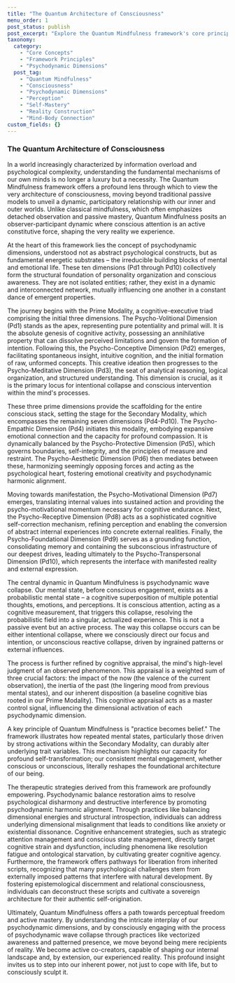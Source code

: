 ```yaml
---
title: "The Quantum Architecture of Consciousness"
menu_order: 1
post_status: publish
post_excerpt: "Explore the Quantum Mindfulness framework's core principles, revealing how your consciousness actively shapes reality. This post delves into the psychodynamic dimensions that form your mind and introduces the transformative concept of psychodynamic wave collapse, empowering you to become a conscious co-creator of your experience."
taxonomy:
  category:
    - "Core Concepts"
    - "Framework Principles"
    - "Psychodynamic Dimensions"
  post_tag:
    - "Quantum Mindfulness"
    - "Consciousness"
    - "Psychodynamic Dimensions"
    - "Perception"
    - "Self-Mastery"
    - "Reality Construction"
    - "Mind-Body Connection"
custom_fields: {}
---
```


### The Quantum Architecture of Consciousness

In a world increasingly characterized by information overload and psychological complexity, understanding the fundamental mechanisms of our own minds is no longer a luxury but a necessity. The Quantum Mindfulness framework offers a profound lens through which to view the very architecture of consciousness, moving beyond traditional passive models to unveil a dynamic, participatory relationship with our inner and outer worlds. Unlike classical mindfulness, which often emphasizes detached observation and passive mastery, Quantum Mindfulness posits an observer-participant dynamic where conscious attention is an active constitutive force, shaping the very reality we experience.

At the heart of this framework lies the concept of psychodynamic dimensions, understood not as abstract psychological constructs, but as fundamental energetic substrates – the irreducible building blocks of mental and emotional life. These ten dimensions (Pd1 through Pd10) collectively form the structural foundation of personality organization and conscious awareness. They are not isolated entities; rather, they exist in a dynamic and interconnected network, mutually influencing one another in a constant dance of emergent properties.

The journey begins with the Prime Modality, a cognitive-executive triad comprising the initial three dimensions. The Psycho-Volitional Dimension (Pd1) stands as the apex, representing pure potentiality and primal will. It is the absolute genesis of cognitive activity, possessing an annihilative property that can dissolve perceived limitations and govern the formation of intention. Following this, the Psycho-Conceptive Dimension (Pd2) emerges, facilitating spontaneous insight, intuitive cognition, and the initial formation of raw, unformed concepts. This creative ideation then progresses to the Psycho-Meditative Dimension (Pd3), the seat of analytical reasoning, logical organization, and structured understanding. This dimension is crucial, as it is the primary locus for intentional collapse and conscious intervention within the mind's processes.

These three prime dimensions provide the scaffolding for the entire conscious stack, setting the stage for the Secondary Modality, which encompasses the remaining seven dimensions (Pd4-Pd10). The Psycho-Empathic Dimension (Pd4) initiates this modality, embodying expansive emotional connection and the capacity for profound compassion. It is dynamically balanced by the Psycho-Protective Dimension (Pd5), which governs boundaries, self-integrity, and the principles of measure and restraint. The Psycho-Aesthetic Dimension (Pd6) then mediates between these, harmonizing seemingly opposing forces and acting as the psychological heart, fostering emotional creativity and psychodynamic harmonic alignment.

Moving towards manifestation, the Psycho-Motivational Dimension (Pd7) emerges, translating internal values into sustained action and providing the psycho-motivational momentum necessary for cognitive endurance. Next, the Psycho-Receptive Dimension (Pd8) acts as a sophisticated cognitive self-correction mechanism, refining perception and enabling the conversion of abstract internal experiences into concrete external realities. Finally, the Psycho-Foundational Dimension (Pd9) serves as a grounding function, consolidating memory and containing the subconscious infrastructure of our deepest drives, leading ultimately to the Psycho-Transpersonal Dimension (Pd10), which represents the interface with manifested reality and external expression.

The central dynamic in Quantum Mindfulness is psychodynamic wave collapse. Our mental state, before conscious engagement, exists as a probabilistic mental state – a cognitive superposition of multiple potential thoughts, emotions, and perceptions. It is conscious attention, acting as a cognitive measurement, that triggers this collapse, resolving the probabilistic field into a singular, actualized experience. This is not a passive event but an active process. The way this collapse occurs can be either intentional collapse, where we consciously direct our focus and intention, or unconscious reactive collapse, driven by ingrained patterns or external influences.

The process is further refined by cognitive appraisal, the mind's high-level judgment of an observed phenomenon. This appraisal is a weighted sum of three crucial factors: the impact of the now (the valence of the current observation), the inertia of the past (the lingering mood from previous mental states), and our inherent disposition (a baseline cognitive bias rooted in our Prime Modality). This cognitive appraisal acts as a master control signal, influencing the dimensional activation of each psychodynamic dimension.

A key principle of Quantum Mindfulness is "practice becomes belief." The framework illustrates how repeated mental states, particularly those driven by strong activations within the Secondary Modality, can durably alter underlying trait variables. This mechanism highlights our capacity for profound self-transformation; our consistent mental engagement, whether conscious or unconscious, literally reshapes the foundational architecture of our being.

The therapeutic strategies derived from this framework are profoundly empowering. Psychodynamic balance restoration aims to resolve psychological disharmony and destructive interference by promoting psychodynamic harmonic alignment. Through practices like balancing dimensional energies and structural introspection, individuals can address underlying dimensional misalignment that leads to conditions like anxiety or existential dissonance. Cognitive enhancement strategies, such as strategic attention management and conscious state management, directly target cognitive strain and dysfunction, including phenomena like resolution fatigue and ontological starvation, by cultivating greater cognitive agency. Furthermore, the framework offers pathways for liberation from inherited scripts, recognizing that many psychological challenges stem from externally imposed patterns that interfere with natural development. By fostering epistemological discernment and relational consciousness, individuals can deconstruct these scripts and cultivate a sovereign architecture for their authentic self-origination.

Ultimately, Quantum Mindfulness offers a path towards perceptual freedom and active mastery. By understanding the intricate interplay of our psychodynamic dimensions, and by consciously engaging with the process of psychodynamic wave collapse through practices like vectorized awareness and patterned presence, we move beyond being mere recipients of reality. We become active co-creators, capable of shaping our internal landscape and, by extension, our experienced reality. This profound insight invites us to step into our inherent power, not just to cope with life, but to consciously sculpt it.